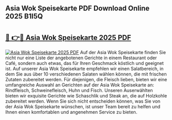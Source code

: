 ## Asia Wok Speisekarte PDF Download Online 2025 B1l5Q

# <h2><a href="http://gc9wo6.nevu.top/?p=Asia+Wok+Speisekarte">🔗 👉🔴 Asia Wok Speisekarte 2025 PDF</a></h2>

[![Asia Wok Speisekarte 2025 PDF](https://i.imgur.com/dBaPXMq.png)](http://gc9wo6.nevu.top/?p=Asia+Wok+Speisekarte)
Auf der Asia Wok Speisekarte finden Sie nicht nur eine Liste der angebotenen Gerichte in einem Restaurant oder Café, sondern auch etwas, das für Ihren Geschmack köstlich und geeignet ist. Auf unserer Asia Wok Speisekarte empfehlen wir einen Salatbereich, in dem Sie aus über 10 verschiedenen Salaten wählen können, die mit frischen Zutaten zubereitet werden. Für diejenigen, die Fleisch lieben, bieten wir eine umfangreiche Auswahl an Gerichten auf der Asia Wok Speisekarte an: Rindfleisch, Schweinefleisch, Huhn und Fisch. Unseren Auserwählten bieten wir exquisite Gerichte wie Schaschlik und Steak an, die auf Holzkohle zubereitet werden. Wenn Sie sich nicht entscheiden können, was Sie von der Asia Wok Speisekarte wünschen, ist unser Team bereit zu helfen und Ihnen einen komfortablen und angenehmen Service zu bieten.

